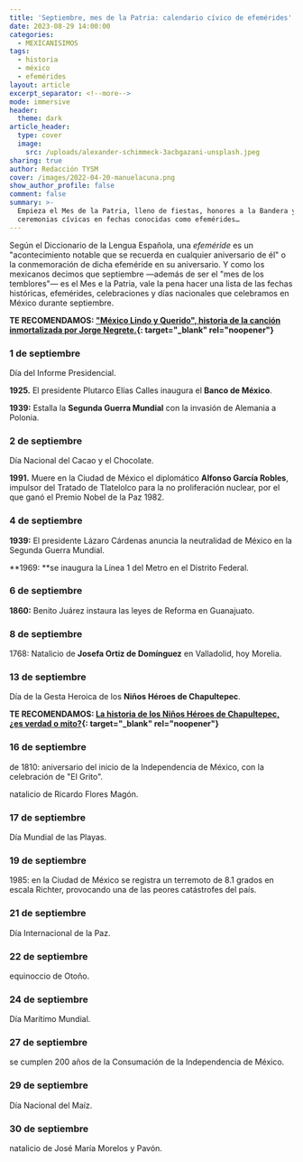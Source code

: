 ```yaml
---
title: 'Septiembre, mes de la Patria: calendario cívico de efemérides'
date: 2023-08-29 14:00:00
categories:
  - MEXICANISIMOS
tags:
  - historia
  - méxico
  - efemérides
layout: article
excerpt_separator: <!--more-->
mode: immersive
header:
  theme: dark
article_header:
  type: cover
  image:
    src: /uploads/alexander-schimmeck-3acbgazani-unsplash.jpeg
sharing: true
author: Redacción TYSM
cover: /images/2022-04-20-manuelacuna.png
show_author_profile: false
comment: false
summary: >-
  Empieza el Mes de la Patria, lleno de fiestas, honores a la Bandera y
  ceremonias cívicas en fechas conocidas como efemérides…
---
```

Según el Diccionario de la Lengua Española, una *efeméride* es un "acontecimiento notable que se recuerda en cualquier aniversario de él" o la conmemoración de dicha efeméride en su aniversario. Y como los mexicanos decimos que septiembre —además de ser el "mes de los temblores"— es el Mes e la Patria, vale la pena hacer una lista de las fechas históricas, efemérides, celebraciones y días nacionales que celebramos en México durante septiembre.

**TE RECOMENDAMOS: ["México Lindo y Querido", historia de la canción inmortalizada por Jorge Negrete.](https://blog.tonoysumariachi.com/cultura/2022/04/22/mexico-lindo-y-querido-origen-e-historia-de-la-cancion.html){: target="_blank" rel="noopener"}**

### 1 de septiembre

Día del Informe Presidencial.

**1925\.** El presidente Plutarco Elías Calles inaugura el **Banco de México**.

**1939:** Estalla la **Segunda Guerra Mundial** con la invasión de Alemania a Polonia.

### 2 de septiembre

Día Nacional del Cacao y el Chocolate.

**1991\.**&nbsp;Muere en la Ciudad de México el diplomático **Alfonso García Robles**, impulsor del Tratado de Tlatelolco para la no proliferación nuclear, por el que ganó el Premio Nobel de la Paz 1982.

### 4 de septiembre

**1939:** El presidente Lázaro Cárdenas anuncia la neutralidad de México en la Segunda Guerra Mundial.&nbsp;

**1969:&nbsp;**se inaugura la Línea 1 del Metro en el Distrito Federal.

### 6 de septiembre

**1860:**&nbsp;Benito Juárez instaura las leyes de Reforma en Guanajuato.

### 8 de septiembre

1768: Natalicio de **Josefa Ortiz de Domínguez** en Valladolid, hoy Morelia.

### 13 de septiembre

Día de la Gesta Heroica de los **Niños Héroes de Chapultepec**.

**TE RECOMENDAMOS: [La historia de los Niños Héroes de Chapultepec, ¿es verdad o mito?](https://blog.tonoysumariachi.com/historia/2022/06/30/la-historia-de-los-ninos-heroes-de-chapultepec-es-verdad-o-mito.html){: target="_blank" rel="noopener"}**

### 16 de septiembre

de 1810: aniversario del inicio de la Independencia de México, con la celebración de "El Grito".

natalicio de Ricardo Flores Magón.

### 17 de septiembre

Día Mundial de las Playas.

### 19 de septiembre

1985: en la Ciudad de México se registra un terremoto de 8.1 grados en escala Richter, provocando una de las peores catástrofes del país.

### 21 de septiembre

Día Internacional de la Paz.

### 22 de septiembre

equinoccio de Otoño.&nbsp;

### 24 de septiembre

Día Marítimo Mundial.

### 27 de septiembre

se cumplen 200 años de la Consumación de la Independencia de México.

### 29 de septiembre

Día Nacional del Maíz.

### 30 de septiembre

natalicio de José María Morelos y Pavón.

&nbsp;